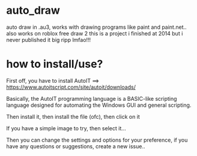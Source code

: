 # auto_draw
auto draw in .au3, works with drawing programs like paint and paint.net.. also works on roblox free draw 2
this is a project i finished at 2014 but i never published it big ripp lmfao!!!

# how to install/use?

First off, you have to install AutoIT ==> https://www.autoitscript.com/site/autoit/downloads/

Basically, the AutoIT programming language is a BASIC-like scripting language designed for automating the Windows GUI and general scripting.


Then install it, then install the file (ofc), then click on it

If you have a simple image to try, then select it...

Then you can change the settings and options for your preference, if you have any questions or suggestions, create a new issue..
